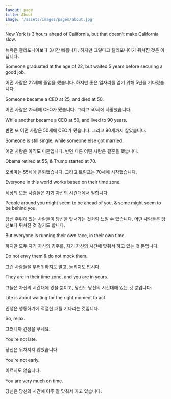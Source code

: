 ```yaml
---
layout: page
title: About
image: '/assets/images/pages/about.jpg'
---
```


New York is 3 hours ahead of California,
but that doesn’t make California slow.

뉴욕은 캘리포니아보다 3시간 빠릅니다.
하지만 그렇다고 캘리포니아가 뒤쳐진 것은 아닙니다.

Someone graduated at the age of 22,
but waited 5 years before securing a good job.

어떤 사람은 22세에 졸업을 했습니다.
하지만 좋은 일자리를 얻기 위해 5년을 기다렸습니다.

Someone became a CEO at 25,
and died at 50.

어떤 사람은 25세에 CEO가 됐습니다.
그리고 50세에 사망했습니다.

While another became a CEO at 50,
and lived to 90 years.

반면 또 어떤 사람은 50세에 CEO가 됐습니다.
그리고 90세까지 살았습니다.

Someone is still single,
while someone else got married.

어떤 사람은 아직도 미혼입니다.
반면 다른 어떤 사람은 결혼을 했습니다.

Obama retired at 55,
& Trump started at 70.

오바마는 55세에 은퇴했습니다.
그리고 트럼프는 70세에 시작했습니다.

Everyone in this world works based on their time zone.

세상의 모든 사람들은 자기 자신의 시간대에서 일합니다.

People around you might seem to be ahead of you,
& some might seem to be behind you.

당신 주위에 있는 사람들이 당신을 앞서가는 것처럼 느낄 수 있습니다.
어떤 사람들은 당신보다 뒤쳐진 것 같기도 합니다.

But everyone is running their own race, in their own time.

하지만 모두 자기 자신의 경주를, 자기 자신의 시간에 맞춰서 하고 있는 것 뿐입니다.

Do not envy them & do not mock them.

그런 사람들을 부러워하지도 말고, 놀리지도 맙시다.

They are in their time zone, and you are in yours.

그들은 자신의 시간대에 있을 뿐이고, 당신도 당신의 시간대에 있는 것 뿐입니다.

Life is about waiting for the right moment to act.

인생은 행동하기에 적절한 때를 기다리는 것입니다.

So, relax.

그러니까 긴장을 푸세요.

You’re not late.

당신은 뒤쳐지지 않았습니다.

You’re not early.

이르지도 않습니다.

You are very much on time.

당신은 당신의 시간에 아주 잘 맞춰서 가고 있습니다.
